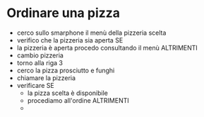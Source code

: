 # Ordinare una pizza 
- cerco sullo smarphone il menù della pizzeria scelta
- verifico che la pizzeria sia aperta
 SE
 - la pizzeria è aperta procedo consultando il menù
 ALTRIMENTI
 - cambio pizzeria
- torno alla riga 3
- cerco la pizza prosciutto e funghi
- chiamare la pizzeria
- verificare 
 SE
  - la pizza scelta è disponibile
  - procediamo all'ordine
 ALTRIMENTI
  -  